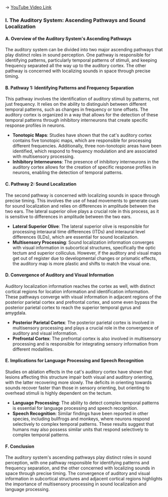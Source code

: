 -> [YouTube Video Link](https://www.youtube.com/watch?v=1Jqmt54hjLc&list=PLUl4u3cNGP62ABe0O-0qtaHHxyKQi1ZwR&index=22&pp=iAQB)

### I. The Auditory System: Ascending Pathways and Sound Localization
#### A. Overview of the Auditory System's Ascending Pathways

The auditory system can be divided into two major ascending pathways that play distinct roles in sound perception. One pathway is responsible for identifying patterns, particularly temporal patterns of stimuli, and keeping frequency separated all the way up to the auditory cortex. The other pathway is concerned with localizing sounds in space through precise timing.

#### B. Pathway 1: Identifying Patterns and Frequency Separation

This pathway involves the identification of auditory stimuli by patterns, not just frequency. It relies on the ability to distinguish between different temporal patterns, such as changes in frequency or tone offsets. The auditory cortex is organized in a way that allows for the detection of these temporal patterns through inhibitory interneurons that create specific response profiles in neurons.

*   **Tonotopic Maps**: Studies have shown that the cat's auditory cortex contains five tonotopic maps, which are responsible for processing different frequencies. Additionally, three non-tonotopic areas have been identified, which respond to frequency modulation and are associated with multisensory processing.
*   **Inhibitory Interneurons**: The presence of inhibitory interneurons in the auditory cortex allows for the creation of specific response profiles in neurons, enabling the detection of temporal patterns.

#### C. Pathway 2: Sound Localization

The second pathway is concerned with localizing sounds in space through precise timing. This involves the use of head movements to generate cues for sound localization and relies on differences in amplitude between the two ears. The lateral superior olive plays a crucial role in this process, as it is sensitive to differences in amplitude between the two ears.

*   **Lateral Superior Olive**: The lateral superior olive is responsible for processing interaural time differences (ITDs) and interaural level differences (ILDs), which are essential for sound localization.
*   **Multisensory Processing**: Sound localization information converges with visual information in subcortical structures, specifically the optic tectum and superior colliculus. However, if the auditory and visual maps get out of register due to developmental changes or prismatic effects, the auditory map is more plastic and shifts to match the visual one.

#### D. Convergence of Auditory and Visual Information

Auditory localization information reaches the cortex as well, with distinct cortical regions for location information and identification information. These pathways converge with visual information in adjacent regions of the posterior parietal cortex and prefrontal cortex, and some even bypass the posterior parietal cortex to reach the superior temporal gyrus and amygdala.

*   **Posterior Parietal Cortex**: The posterior parietal cortex is involved in multisensory processing and plays a crucial role in the convergence of auditory and visual information.
*   **Prefrontal Cortex**: The prefrontal cortex is also involved in multisensory processing and is responsible for integrating sensory information from different modalities.

#### E. Implications for Language Processing and Speech Recognition

Studies on ablation effects in the cat's auditory cortex have shown that lesions affecting this structure impair both visual and auditory orienting, with the latter recovering more slowly. The deficits in orienting towards sounds recover faster than those in sensory orienting, but orienting to overhead stimuli is highly dependent on the tectum.

*   **Language Processing**: The ability to detect complex temporal patterns is essential for language processing and speech recognition.
*   **Speech Recognition**: Similar findings have been reported in other species, including bullfrogs and monkeys, where neurons respond selectively to complex temporal patterns. These results suggest that humans may also possess similar units that respond selectively to complex temporal patterns.

#### F. Conclusion

The auditory system's ascending pathways play distinct roles in sound perception, with one pathway responsible for identifying patterns and frequency separation, and the other concerned with localizing sounds in space through precise timing. The convergence of auditory and visual information in subcortical structures and adjacent cortical regions highlights the importance of multisensory processing in sound localization and language processing.
